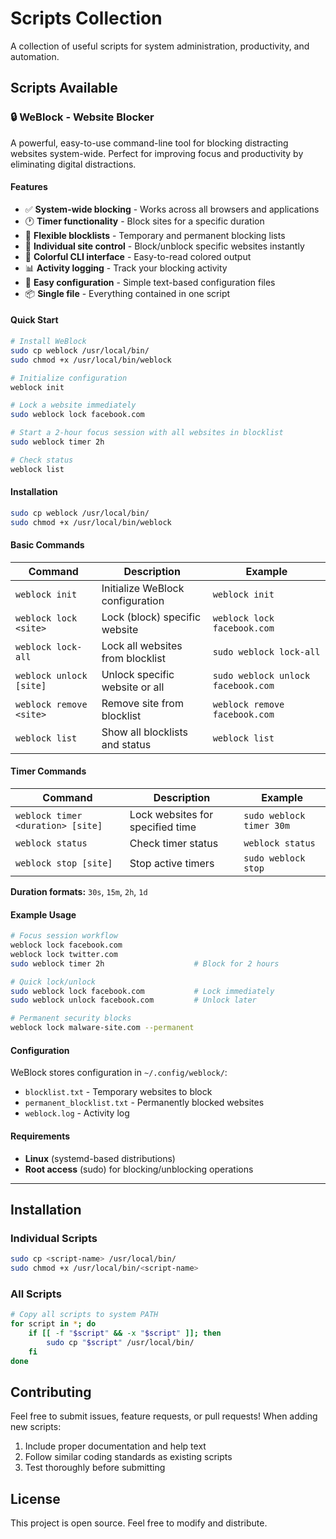 # Scripts Collection

A collection of useful scripts for system administration, productivity, and automation.

## Scripts Available

### 🔒 WeBlock - Website Blocker

A powerful, easy-to-use command-line tool for blocking distracting websites system-wide. Perfect for improving focus and productivity by eliminating digital distractions.

#### Features
- ✅ **System-wide blocking** - Works across all browsers and applications
- 🕐 **Timer functionality** - Block sites for a specific duration
- 📝 **Flexible blocklists** - Temporary and permanent blocking lists
- 🎯 **Individual site control** - Block/unblock specific websites instantly
- 🎨 **Colorful CLI interface** - Easy-to-read colored output
- 📊 **Activity logging** - Track your blocking activity
- 🔧 **Easy configuration** - Simple text-based configuration files
- 📦 **Single file** - Everything contained in one script

#### Quick Start

```bash
# Install WeBlock
sudo cp weblock /usr/local/bin/
sudo chmod +x /usr/local/bin/weblock

# Initialize configuration
weblock init

# Lock a website immediately
sudo weblock lock facebook.com

# Start a 2-hour focus session with all websites in blocklist
sudo weblock timer 2h

# Check status
weblock list
```

#### Installation
```bash
sudo cp weblock /usr/local/bin/
sudo chmod +x /usr/local/bin/weblock
```

#### Basic Commands

| Command | Description | Example |
|---------|-------------|---------|
| `weblock init` | Initialize WeBlock configuration | `weblock init` |
| `weblock lock <site>` | Lock (block) specific website | `weblock lock facebook.com` |
| `weblock lock-all` | Lock all websites from blocklist | `sudo weblock lock-all` |
| `weblock unlock [site]` | Unlock specific website or all | `sudo weblock unlock facebook.com` |
| `weblock remove <site>` | Remove site from blocklist | `weblock remove facebook.com` |
| `weblock list` | Show all blocklists and status | `weblock list` |

#### Timer Commands

| Command | Description | Example |
|---------|-------------|---------|
| `weblock timer <duration> [site]` | Lock websites for specified time | `sudo weblock timer 30m` |
| `weblock status` | Check timer status | `weblock status` |
| `weblock stop [site]` | Stop active timers | `sudo weblock stop` |

**Duration formats:** `30s`, `15m`, `2h`, `1d`

#### Example Usage
```bash
# Focus session workflow
weblock lock facebook.com
weblock lock twitter.com
sudo weblock timer 2h                    # Block for 2 hours

# Quick lock/unlock
sudo weblock lock facebook.com           # Lock immediately
sudo weblock unlock facebook.com         # Unlock later

# Permanent security blocks
weblock lock malware-site.com --permanent
```

#### Configuration
WeBlock stores configuration in `~/.config/weblock/`:
- `blocklist.txt` - Temporary websites to block
- `permanent_blocklist.txt` - Permanently blocked websites
- `weblock.log` - Activity log

#### Requirements
- **Linux** (systemd-based distributions)
- **Root access** (sudo) for blocking/unblocking operations

---

## Installation

### Individual Scripts
```bash
sudo cp <script-name> /usr/local/bin/
sudo chmod +x /usr/local/bin/<script-name>
```

### All Scripts
```bash
# Copy all scripts to system PATH
for script in *; do
    if [[ -f "$script" && -x "$script" ]]; then
        sudo cp "$script" /usr/local/bin/
    fi
done
```

## Contributing

Feel free to submit issues, feature requests, or pull requests! When adding new scripts:

1. Include proper documentation and help text
2. Follow similar coding standards as existing scripts
3. Test thoroughly before submitting

## License

This project is open source. Feel free to modify and distribute.
